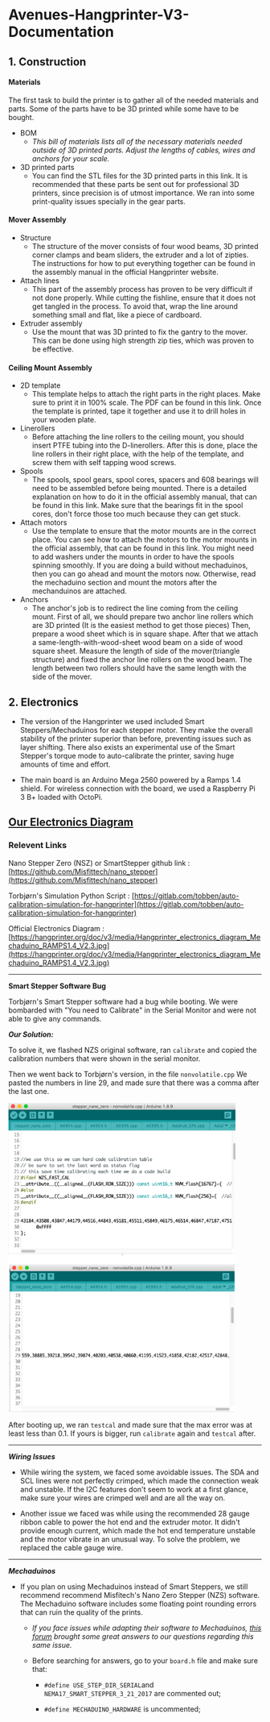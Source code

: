 # Avenues-Hangprinter-V3-Documentation

## **1. Construction**

#### Materials

The first task to build the printer is to gather all of the needed materials and parts. Some of the parts have to be 3D printed while some have to be bought.

- BOM
  - _This bill of materials lists all of the necessary materials needed outside of 3D printed parts. Adjust the lengths of cables, wires and anchors for your scale._
- 3D printed parts
  - You can find the STL files for the 3D printed parts in this link. It is recommended that these parts be sent out for professional 3D printers, since precision is of utmost importance. We ran into some print-quality issues specially in the gear parts.

#### Mover Assembly

- Structure
  - The structure of the mover consists of four wood beams, 3D printed corner clamps and beam sliders, the extruder and a lot of zipties. The instructions for how to put everything together can be found in the assembly manual in the official Hangprinter website.
- Attach lines
  - This part of the assembly process has proven to be very difficult if not done properly. While cutting the fishline, ensure that it does not get tangled in the process. To avoid that, wrap the line around something small and flat, like a piece of cardboard.
- Extruder assembly
  - Use the mount that was 3D printed to fix the gantry to the mover. This can be done using high strength zip ties, which was proven to be effective.

#### Ceiling Mount Assembly

- 2D template
  - This template helps to attach the right parts in the right places. Make sure to print it in 100% scale. The PDF can be found in this link. Once the template is printed, tape it together and use it to drill holes in your wooden plate.
- Linerollers
  - Before attaching the line rollers to the ceiling mount, you should insert PTFE tubing into the D-linerollers. After this is done, place the line rollers in their right place, with the help of the template, and screw them with self tapping wood screws.
- Spools
  - The spools, spool gears, spool cores, spacers and 608 bearings will need to be assembled before being mounted. There is a detailed explanation on how to do it in the official assembly manual, that can be found in this link. Make sure that the bearings fit in the spool cores, don't force those too much because they can get stuck.
- Attach motors
  - Use the template to ensure that the motor mounts are in the correct place. You can see how to attach the motors to the motor mounts in the official assembly, that can be found in this link. You might need to add washers under the mounts in order to have the spools spinning smoothly. If you are doing a build without mechaduinos, then you can go ahead and mount the motors now. Otherwise, read the mechaduino section and mount the motors after the mechanduinos are attached.
- Anchors
  - The anchor's job is to redirect the line coming from the ceiling mount. First of all, we should prepare two anchor line rollers which are 3D printed (It is the easiest method to get those pieces) Then, prepare a wood sheet which is in square shape. After that we attach a same-length-with-wood-sheet wood beam on a side of wood square sheet. Measure the length of side of the mover(triangle structure) and fixed the anchor line rollers on the wood beam. The length between two rollers should have the same length with the side of the mover.

## **2. Electronics**

- The version of the Hangprinter we used included Smart Steppers/Mechaduinos for each stepper motor. They make the overall stability of the printer superior than before, preventing issues such as layer shifting. There also exists an experimental use of the Smart Stepper's torque mode to auto-calibrate the printer, saving huge amounts of time and effort.
  >
- The main board is an Arduino Mega 2560 powered by a Ramps 1.4 shield. For wireless connection with the board, we used a Raspberry Pi 3 B+ loaded with OctoPi.

[Our Electronics Diagram](/Schematics.jpg)
---

### **Relevent Links**

Nano Stepper Zero (NSZ) or SmartStepper github link : [https://github.com/Misfittech/nano_stepper](https://github.com/Misfittech/nano_stepper)

Torbjørn's Simulation Python Script : [https://gitlab.com/tobben/auto-calibration-simulation-for-hangprinter](https://gitlab.com/tobben/auto-calibration-simulation-for-hangprinter)

Official Electronics Diagram : [https://hangprinter.org/doc/v3/media/Hangprinter_electronics_diagram_Mechaduino_RAMPS1.4_V2.3.jpg](https://hangprinter.org/doc/v3/media/Hangprinter_electronics_diagram_Mechaduino_RAMPS1.4_V2.3.jpg)

---

**Smart Stepper Software Bug**

Torbjørn's Smart Stepper software had a bug while booting. We were bombarded with "You need to Calibrate" in the Serial Monitor and were not able to give any commands.

**_Our Solution:_**

To solve it, we flashed NZS original software, ran `calibrate` and copied the calibration numbers that were shown in the serial monitor.

Then we went back to Torbjørn's version, in the file `nonvolatile.cpp` We pasted the numbers in line 29, and made sure that there was a comma after the last one.

![Numbers](/CalNumbers.png)

After booting up, we ran `testcal` and made sure that the max error was at least less than 0.1. If yours is bigger, run `calibrate` again and `testcal` after.

---

**_Wiring Issues_**

- While wiring the system, we faced some avoidable issues. The SDA and SCL lines were not perfectly crimped, which made the connection weak and unstable. If the I2C features don't seem to work at a first glance, make sure your wires are crimped well and are all the way on.
  >
- Another issue we faced was while using the recommended 28 gauge ribbon cable to power the hot end and the extruder motor. It didn't provide enough current, which made the hot end temperature unstable and the motor vibrate in an unusual way. To solve the problem, we replaced the cable gauge wire.

---

**_Mechaduinos_**

- If you plan on using Mechaduinos instead of Smart Steppers, we still recommend recommend Misfitech's Nano Zero Stepper (NZS) software. The Mechaduino software includes some floating point rounding errors that can ruin the quality of the prints.

  - _If you face issues while adapting their software to Mechaduinos, [this forum](https://groups.google.com/forum/#!topic/mechaduino/Fbc_Kod7Rqo) brought some great answers to our questions regarding this same issue._
    >
  - Before searching for answers, go to your `board.h` file and make sure that:

    - `#define USE_STEP_DIR_SERIAL`and `NEMA17_SMART_STEPPER_3_21_2017` are commented out;

    - `#define MECHADUINO_HARDWARE` is uncommented;
